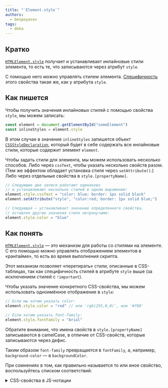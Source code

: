 ```yaml
---
title: "`Element.style`"
authors:
  - bespoyasov
tags:
  - doka
---
```


## Кратко

[`HTMLElement.style`](https://developer.mozilla.org/en-US/docs/Web/API/HTMLElement/style) получает и устанавливает инлайновые стили элемента, то есть те, что записываются через атрибут `style`.

С помощью него можно управлять стилем элемента. [Специфичность](https://developer.mozilla.org/ru/docs/Web/css/specificity/) этого свойства такая же, как у атрибута `style`.

## Как пишется

Чтобы получить значения инлайновых стилей с помощью свойства `style`, мы можем записать:

```js
const element = document.getElementById("someElement")
const inlineStyles = element.style
```

В этом случае в значение `inlineStyles` запишется объект [`CSSStyleDeclaration`](https://developer.mozilla.org/ru/docs/Web/API/CSSStyleDeclaration), который будет в себе содержать все инлайновые стили, которые содержит элемент `element`.

Чтобы задать стили для элемента, мы можем использовать несколько способов. Либо через `cssText`, чтобы указать несколько свойств разом. (Тем же эффектом обладает установка стиля через `setAttribute()`.) Либо через отдельные свойства в `style.[propertyName]`.

```js
// Следующие две записи работают одинаково
// и устанавливают несколько стилей в одном выражении:
element.style.cssText = "color: blue; border: 1px solid black"
element.setAttribute("style", "color:red; border: 1px solid blue;")

// Следующая — устанавливает значение определенного свойства,
// оставляя другие значения стиля нетронутыми:
element.style.color = "blue"
```

## Как понять

[`HTMLElement.style`](https://developer.mozilla.org/en-US/docs/Web/API/HTMLElement/style) — это механизм для работы со стилями на элементе. С его помощью можно управлять отображением элементов в «рантайме», то есть во время выполнения скрипта.

Этот механизм позволяет «перетирать» стили, описанные в CSS-таблицах, так как специфичность стилей в атрибуте `style` выше (за исключением стилей с `!important`).

Чтобы указать значение конкретного CSS-свойства, мы можем использовать одноимённое отображение в `style`:

```js
// Если мы хотим указать color:
element.style.color = "red" // или 'rgb(255,0,0)', или '#f00'

// Если хотим указать font-family:
element.style.fontFamily = "Arial"
```

Обратите внимание, что имена свойств в `style.[propertyName]` записываются в camelCase, в отличие от CSS-свойств, которые записываются через дефис.

Таким образом `font-family` превращается в `fontFamily`, а, например, `background-color` — в `backgroundColor`.

При сомнениях в том, как правильно называется то или иное свойство, воспользуйтесь списком соответствий:

<details>
  <summary>CSS-свойства в JS-нотации</summary>

| CSS | JavaScript |
| --- | --- |
| [background](/css/background/) | background |
| [background-attachment]() | backgroundAttachment |
| [background-color](/css/background-color/) | backgroundColor |
| [background-image](/css/background-image/) | backgroundImage |
| [background-position](/css/background-position/) | backgroundPosition |
| [background-repeat](/css/background-repeat/) | backgroundRepeat |
| [border](/css/border/) | border |
| [border-bottom](/css/border/#kak-eto-ponyat) | borderBottom |
| [border-bottom-color](/css/border/#kak-eto-ponyat) | borderBottomColor |
| [border-bottom-style](/css/border/#kak-eto-ponyat) | borderBottomStyle |
| [border-bottom-width](/css/border/#kak-eto-ponyat) | borderBottomWidth |
| [border-color](/css/border-color/) | borderColor |
| [border-left](/css/border/#kak-eto-ponyat) | borderLeft |
| [border-left-color](/css/border/#kak-eto-ponyat) | borderLeftColor |
| [border-left-style](/css/border/#kak-eto-ponyat) | borderLeftStyle |
| [border-left-width](/css/border/#kak-eto-ponyat) | borderLeftWidth |
| [border-right](/css/border/#kak-eto-ponyat) | borderRight |
| [border-right-color](/css/border/#kak-eto-ponyat) | borderRightColor |
| [border-right-style](/css/border/#kak-eto-ponyat) | borderRightStyle |
| [border-right-width](/css/border/#kak-eto-ponyat) | borderRightWidth |
| [border-style](/css/border-style/) | borderStyle |
| [border-top](/css/border/#kak-eto-ponyat) | borderTop |
| [border-top-color](/css/border/#kak-eto-ponyat) | borderTopColor |
| [border-top-style](/css/border/#kak-eto-ponyat) | borderTopStyle |
| [border-top-width](/css/border/#kak-eto-ponyat) | borderTopWidth |
| [border-width](/css/border-width/) | borderWidth |
| [clear]() | clear |
| [clip]() | clip |
| [color](/css/color/) | color |
| [cursor](/css/cursor/) | cursor |
| [display](/css/display/) | display |
| [filter]() | filter |
| [float](/css/float/) | cssFloat |
| [font]() | font |
| [font-family](/css/font-family/) | fontFamily |
| [font-size](/css/font-size/) | fontSize |
| [font-variant]() | fontVariant |
| [font-weight](/css/font-weight/) | fontWeight |
| [height](/css/height/) | height |
| [left]() | left |
| [letter-spacing](/css/letter-spacing/) | letterSpacing |
| [line-height](/css/line-height/) | lineHeight |
| [list-style]() | listStyle |
| [list-style-image](/css/list-style-image/) | listStyleImage |
| [list-style-position](/css/list-style-position/) | listStylePosition |
| [list-style-type](/css/list-style-type/) | listStyleType |
| [margin](/css/margin/) | margin |
| [margin-bottom](/css/margin/#kratko) | marginBottom |
| [margin-left](/css/margin/#kratko) | marginLeft |
| [margin-right](/css/margin/#kratko) | marginRight |
| [margin-top](/css/margin/#kratko) | marginTop |
| [overflow](/css/overflow/) | overflow |
| [padding](/css/padding/) | padding |
| [padding-bottom](/css/padding/#kratko) | paddingBottom |
| [padding-left](/css/padding/#kratko) | paddingLeft |
| [padding-right](/css/padding/#kratko) | paddingRight |
| [padding-top](/css/padding/#kratko) | paddingTop |
| [page-break-after]() | pageBreakAfter |
| [page-break-before]() | pageBreakBefore |
| [position](/css/position/) | position |
| [stroke-dasharray]() | strokeDasharray |
| [stroke-dashoffset]() | strokeDashoffset |
| [stroke-width]() | strokeWidth |
| [text-align](/css/text-align/) | textAlign |
| [text-decoration](/css/text-decoration/) | textDecoration |
| [text-indent]() | textIndent |
| [text-transform](/css/text-transform/) | textTransform |
| [top]() | top |
| [vertical-align](/css/vertical-align/) | verticalAlign |
| [visibility](/css/visibility/) | visibility |
| [width](/css/width/) | width |

</details>
